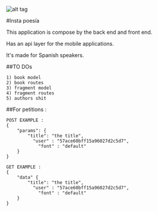 
![alt tag](http://i.imgur.com/d1mWySm.png)

#Insta poesía

This application is compose by the back end and front end.

Has an api layer for the mobile applications.

It's made for Spanish speakers.

##TO DOs

    1) book model
    2) book routes
    3) fragment model
    4) fragment routes
    5) authors shit


##For petitions :

    POST EXAMPLE :
    {
        "params": {
            "title": "the title",
              "user" : "57ace60bff15a96027d2c5d7",
                "font" : "default"
        }
    }

    GET EXAMPLE :
    {
        "data" {
            "title": "the title",
              "user" : "57ace60bff15a96027d2c5d7",
                "font" : "default"
        }
    }
